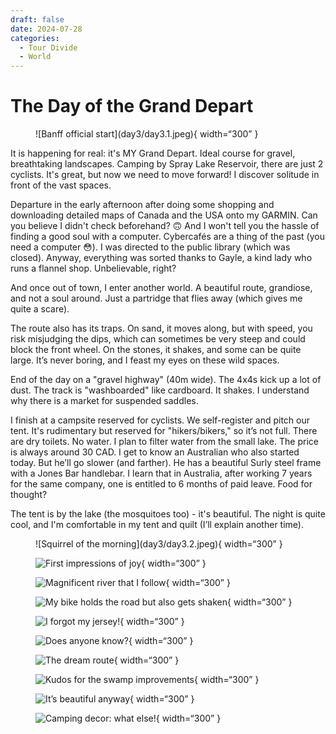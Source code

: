 ```yaml
---
draft: false 
date: 2024-07-28
categories:
  - Tour Divide
  - World
---
```


# The Day of the Grand Depart

<figure markdown>
![Banff official start](day3/day3.1.jpeg){ width=“300” }
</figure>

It is happening for real: it's MY Grand Depart. Ideal course for gravel, breathtaking landscapes. Camping by Spray Lake Reservoir, there are just 2 cyclists. It's great, but now we need to move forward! I discover solitude in front of the vast spaces.

<!-- more -->

Departure in the early afternoon after doing some shopping and downloading detailed maps of Canada and the USA onto my GARMIN. Can you believe I didn't check beforehand? 🙃 And I won't tell you the hassle of finding a good soul with a computer. Cybercafés are a thing of the past (you need a computer 😳). I was directed to the public library (which was closed). Anyway, everything was sorted thanks to Gayle, a kind lady who runs a flannel shop. Unbelievable, right?

And once out of town, I enter another world. A beautiful route, grandiose, and not a soul around. Just a partridge that flies away (which gives me quite a scare).

The route also has its traps. On sand, it moves along, but with speed, you risk misjudging the dips, which can sometimes be very steep and could block the front wheel. On the stones, it shakes, and some can be quite large. It’s never boring, and I feast my eyes on these wild spaces.

End of the day on a "gravel highway" (40m wide). The 4x4s kick up a lot of dust. The track is "washboarded" like cardboard. It shakes. I understand why there is a market for suspended saddles.

I finish at a campsite reserved for cyclists. We self-register and pitch our tent. It's rudimentary but reserved for "hikers/bikers," so it’s not full. There are dry toilets. No water. I plan to filter water from the small lake. The price is always around 30 CAD. I get to know an Australian who also started today. But he’ll go slower (and farther). He has a beautiful Surly steel frame with a Jones Bar handlebar. I learn that in Australia, after working 7 years for the same company, one is entitled to 6 months of paid leave. Food for thought?

The tent is by the lake (the mosquitoes too) - it's beautiful. The night is quite cool, and I'm comfortable in my tent and quilt (I’ll explain another time).

<figure markdown>
![Squirrel of the morning](day3/day3.2.jpeg){ width=“300” }

![First impressions of joy](day3/day3.3.jpeg){ width=“300” }

![Magnificent river that I follow](day3/day3.4.jpeg){ width=“300” }

![My bike holds the road but also gets shaken](day3/day3.5.jpeg){ width=“300” }

![I forgot my jersey!](day3/day3.6.jpeg){ width=“300” }

![Does anyone know?](day3/day3.7.jpeg){ width=“300” }

![The dream route](day3/day3.8.jpeg){ width=“300” }

![Kudos for the swamp improvements](day3/day3.9.jpeg){ width=“300” }

![It’s beautiful anyway](day3/day3.10.jpeg){ width=“300” }

![Camping decor: what else!](day3/day3.11.jpeg){ width=“300” }
</figure>
